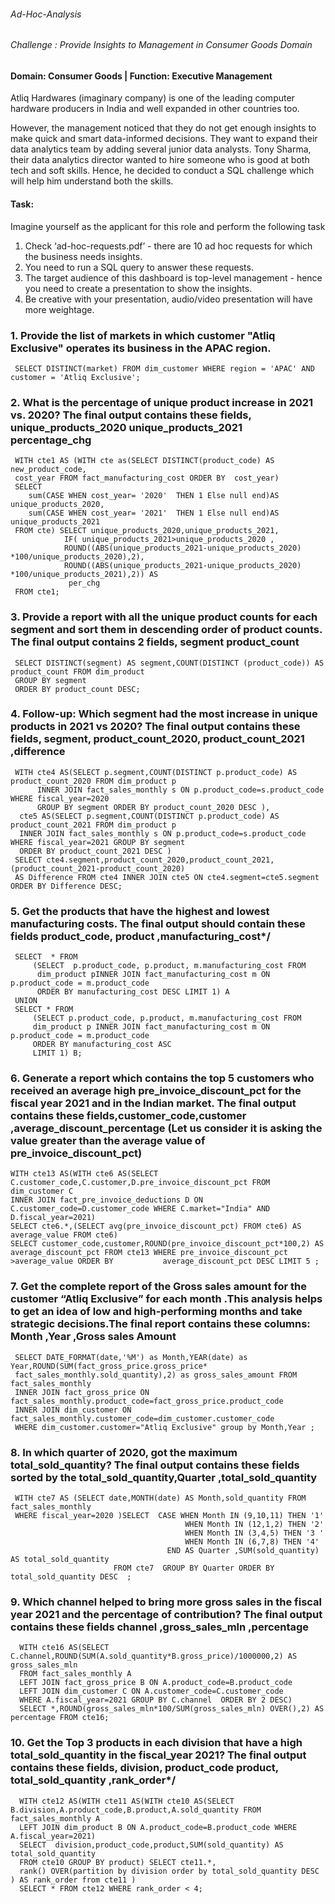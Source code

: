 ###### Ad-Hoc-Analysis


###### Challenge : Provide Insights to Management in Consumer Goods Domain

#### Domain:  Consumer Goods | Function: Executive Management

Atliq Hardwares (imaginary company) is one of the leading computer hardware producers in India and well expanded in other countries too.

However, the management noticed that they do not get enough insights to make quick and smart data-informed decisions. They want to expand their data analytics team by adding several junior data analysts. Tony Sharma, their data analytics director wanted to hire someone who is good at both tech and soft skills. Hence, he decided to conduct a SQL challenge which will help him understand both the skills.

#### Task:  

Imagine yourself as the applicant for this role and perform the following task

1.    Check ‘ad-hoc-requests.pdf’ - there are 10 ad hoc requests for which the business needs insights.
2.    You need to run a SQL query to answer these requests. 
3.    The target audience of this dashboard is top-level management - hence you need to create a presentation to show the insights.
4.    Be creative with your presentation, audio/video presentation will have more weightage.



###  1. Provide the list of markets in which customer "Atliq Exclusive" operates its business in the APAC region.  

     SELECT DISTINCT(market) FROM dim_customer WHERE region = 'APAC' AND customer = 'Atliq Exclusive';


###  2. What is the percentage of unique product increase in 2021 vs. 2020? The final output contains these fields, unique_products_2020 unique_products_2021      percentage_chg  

     WITH cte1 AS (WITH cte as(SELECT DISTINCT(product_code) AS new_product_code,
     cost_year FROM fact_manufacturing_cost ORDER BY  cost_year) 
     SELECT 
        sum(CASE WHEN cost_year= '2020'  THEN 1 Else null end)AS unique_products_2020,
        sum(CASE WHEN cost_year= '2021'  THEN 1 Else null end)AS unique_products_2021
     FROM cte) SELECT unique_products_2020,unique_products_2021,
                IF( unique_products_2021>unique_products_2020 ,
                ROUND((ABS(unique_products_2021-unique_products_2020) *100/unique_products_2020),2),
                ROUND((ABS(unique_products_2021-unique_products_2020) *100/unique_products_2021),2)) AS 
                 per_chg
     FROM cte1;

###  3. Provide a report with all the unique product counts for each segment and sort them in descending order of product counts. The final output contains 2 fields, segment product_count  

     SELECT DISTINCT(segment) AS segment,COUNT(DISTINCT (product_code)) AS product_count FROM dim_product
     GROUP BY segment
     ORDER BY product_count DESC;
 
###  4. Follow-up: Which segment had the most increase in unique products in 2021 vs 2020? The final output contains these fields, segment, product_count_2020, product_count_2021 ,difference
 
     WITH cte4 AS(SELECT p.segment,COUNT(DISTINCT p.product_code) AS product_count_2020 FROM dim_product p
          INNER JOIN fact_sales_monthly s ON p.product_code=s.product_code WHERE fiscal_year=2020 
          GROUP BY segment ORDER BY product_count_2020 DESC ),
      cte5 AS(SELECT p.segment,COUNT(DISTINCT p.product_code) AS product_count_2021 FROM dim_product p
      INNER JOIN fact_sales_monthly s ON p.product_code=s.product_code WHERE fiscal_year=2021 GROUP BY segment
	  ORDER BY product_count_2021 DESC )
     SELECT cte4.segment,product_count_2020,product_count_2021,(product_count_2021-product_count_2020)
     AS Difference FROM cte4 INNER JOIN cte5 ON cte4.segment=cte5.segment ORDER BY Difference DESC;
                            
###  5. Get the products that have the highest and lowest manufacturing costs. The final output should contain these fields product_code, product ,manufacturing_cost*/ 

     SELECT  * FROM
         (SELECT  p.product_code, p.product, m.manufacturing_cost FROM
          dim_product pINNER JOIN fact_manufacturing_cost m ON p.product_code = m.product_code
          ORDER BY manufacturing_cost DESC LIMIT 1) A 
     UNION 
     SELECT * FROM
         (SELECT p.product_code, p.product, m.manufacturing_cost FROM
         dim_product p INNER JOIN fact_manufacturing_cost m ON p.product_code = m.product_code
         ORDER BY manufacturing_cost ASC
         LIMIT 1) B;

 


### 6. Generate a report which contains the top 5 customers who received an average high pre_invoice_discount_pct for the fiscal year 2021 and in the Indian market. The final output contains these fields,customer_code,customer ,average_discount_percentage (Let us consider it is asking the value  greater than the average value of pre_invoice_discount_pct) 

    WITH cte13 AS(WITH cte6 AS(SELECT C.customer_code,C.customer,D.pre_invoice_discount_pct FROM dim_customer C 
    INNER JOIN fact_pre_invoice_deductions D ON C.customer_code=D.customer_code WHERE C.market="India" AND D.fiscal_year=2021) 
    SELECT cte6.*,(SELECT avg(pre_invoice_discount_pct) FROM cte6) AS average_value FROM cte6) 
    SELECT customer_code,customer,ROUND(pre_invoice_discount_pct*100,2) AS average_discount_pct FROM cte13 WHERE pre_invoice_discount_pct >average_value ORDER BY           average_discount_pct DESC LIMIT 5 ;


###  7. Get the complete report of the Gross sales amount for the customer “Atliq Exclusive” for each month .This analysis helps to get an idea of low and high-performing months and take strategic decisions.The final report contains these columns: Month ,Year ,Gross sales Amount

     SELECT DATE_FORMAT(date,'%M') as Month,YEAR(date) as Year,ROUND(SUM(fact_gross_price.gross_price*
     fact_sales_monthly.sold_quantity),2) as gross_sales_amount FROM fact_sales_monthly 
     INNER JOIN fact_gross_price ON  fact_sales_monthly.product_code=fact_gross_price.product_code
     INNER JOIN dim_customer ON fact_sales_monthly.customer_code=dim_customer.customer_code
     WHERE dim_customer.customer="Atliq Exclusive" group by Month,Year ;

###  8. In which quarter of 2020, got the maximum total_sold_quantity? The final output contains these fields sorted by the total_sold_quantity,Quarter ,total_sold_quantity 

     WITH cte7 AS (SELECT date,MONTH(date) AS Month,sold_quantity FROM fact_sales_monthly 
     WHERE fiscal_year=2020 )SELECT  CASE WHEN Month IN (9,10,11) THEN '1' 
										   WHEN Month IN (12,1,2) THEN '2' 
                                           WHEN Month IN (3,4,5) THEN '3 '
                                           WHEN Month IN (6,7,8) THEN '4' 
                                       END AS Quarter ,SUM(sold_quantity) AS total_sold_quantity   
                           FROM cte7  GROUP BY Quarter ORDER BY total_sold_quantity DESC  ;
 
 ###  9. Which channel helped to bring more gross sales in the fiscal year 2021 and the percentage of contribution? The final output contains these fields channel ,gross_sales_mln ,percentage
 
      WITH cte16 AS(SELECT C.channel,ROUND(SUM(A.sold_quantity*B.gross_price)/1000000,2) AS gross_sales_mln
      FROM fact_sales_monthly A 
      LEFT JOIN fact_gross_price B ON A.product_code=B.product_code
      LEFT JOIN dim_customer C ON A.customer_code=C.customer_code 
      WHERE A.fiscal_year=2021 GROUP BY C.channel  ORDER BY 2 DESC)
      SELECT *,ROUND(gross_sales_mln*100/SUM(gross_sales_mln) OVER(),2) AS percentage FROM cte16;
 
 
 ###  10. Get the Top 3 products in each division that have a high total_sold_quantity in the fiscal_year 2021? The final output contains these fields, division, product_code product, total_sold_quantity ,rank_order*/

      WITH cte12 AS(WITH cte11 AS(WITH cte10 AS(SELECT B.division,A.product_code,B.product,A.sold_quantity FROM fact_sales_monthly A 
      LEFT JOIN dim_product B ON A.product_code=B.product_code WHERE A.fiscal_year=2021) 
      SELECT  division,product_code,product,SUM(sold_quantity) AS total_sold_quantity
      FROM cte10 GROUP BY product) SELECT cte11.*,
      rank() OVER(partition by division order by total_sold_quantity DESC  ) AS rank_order from cte11 )
      SELECT * FROM cte12 WHERE rank_order < 4;
  
  

